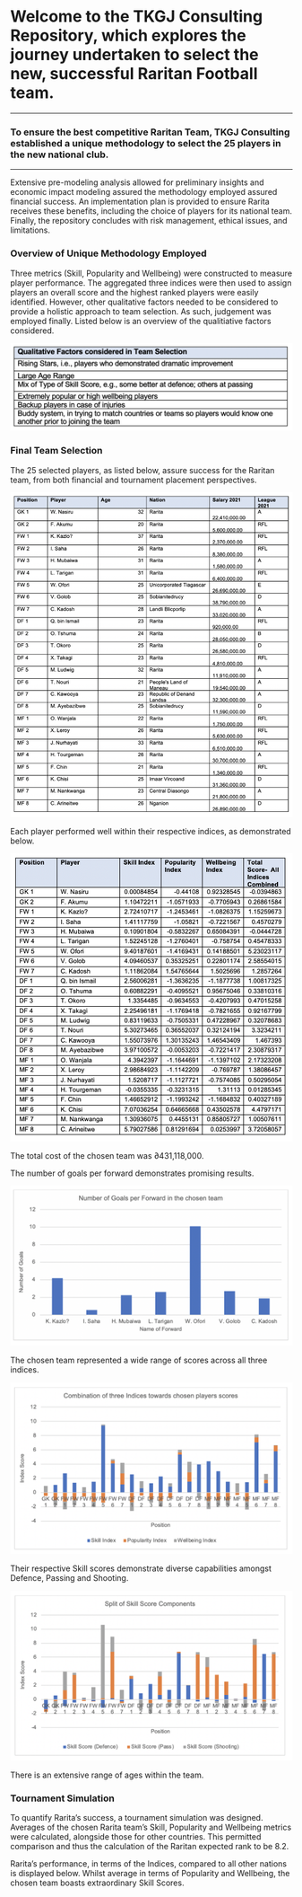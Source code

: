 # Welcome to the TKGJ Consulting Repository, which explores the journey undertaken to select the new, successful Raritan Football team.
---

### To ensure the best competitive Raritan Team, TKGJ Consulting established a unique methodology to select the 25 players in the new national club. 
---
Extensive pre-modeling analysis allowed for preliminary insights and economic impact modeling assured the methodology employed assured financial success. An implementation plan is provided to ensure Rarita receives these benefits, including the choice of players for its national team. Finally, the repository concludes with risk management, ethical issues, and limitations.

### Overview of Unique Methodology Employed

Three metrics (Skill, Popularity and Wellbeing) were constructed to measure player performance. The aggregated three indices were then used to assign players an overall score and the highest ranked players were easily identified. However, other qualitative factors needed to be considered to provide a holistic approach to team selection. As such, judgement was employed finally. Listed below is an overview of the qualitiative factors considered.

![](https://raw.githubusercontent.com/ACTL4001-T1-2022/github-showcase-page-tkgj-consulting/main/QualitativeFactorsConsidered.png)

### Final Team Selection

The 25 selected players, as listed below, assure success for the Raritan team, from both financial and tournament placement perspectives. 

![](https://raw.githubusercontent.com/ACTL4001-T1-2022/github-showcase-page-tkgj-consulting/main/FinalTeamSelection.png)

Each player performed well within their respective indices, as demonstrated below.

![](https://raw.githubusercontent.com/ACTL4001-T1-2022/github-showcase-page-tkgj-consulting/main/IndicesChosenTeam.png)

The total cost of the chosen team was ∂431,118,000.

The number of goals per forward demonstrates promising results.

![](https://raw.githubusercontent.com/ACTL4001-T1-2022/github-showcase-page-tkgj-consulting/main/GoalsPerForward.png)

The chosen team represented a wide range of scores across all three indices.

![](https://raw.githubusercontent.com/ACTL4001-T1-2022/github-showcase-page-tkgj-consulting/main/ThreeIndices.png)

Their respective Skill scores demonstrate diverse capabilities amongst Defence, Passing and Shooting.

![](https://raw.githubusercontent.com/ACTL4001-T1-2022/github-showcase-page-tkgj-consulting/main/SkillScores.png)

There is an extensive range of ages within the team.


### Tournament Simulation

To quantify Rarita’s success, a tournament simulation was designed. Averages of the chosen Rarita team’s Skill, Popularity and Wellbeing metrics were calculated, alongside those for other countries. This permitted comparison and thus the calculation of the Raritan expected rank to be 8.2. 

Rarita’s performance, in terms of the Indices, compared to all other nations is displayed below. Whilst average in terms of Popularity and Wellbeing, the chosen team boasts extraordinary Skill Scores.



